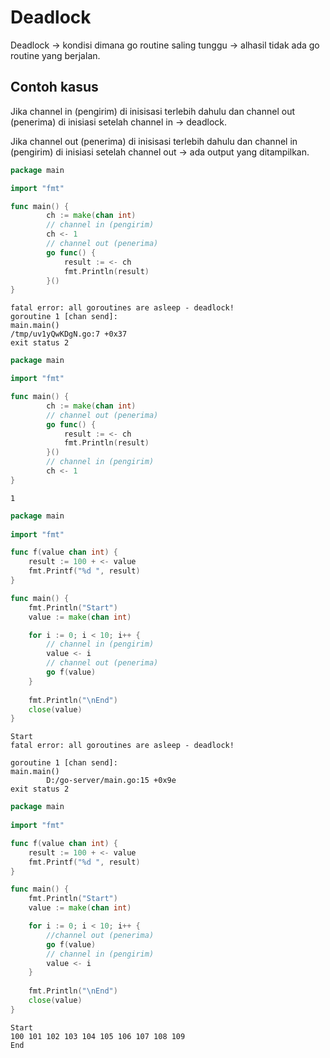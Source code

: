 # Deadlock

Deadlock -> kondisi dimana go routine saling tunggu -> alhasil tidak ada go routine yang berjalan.

## Contoh kasus

Jika channel in (pengirim) di inisisasi terlebih dahulu dan channel out (penerima) di inisiasi setelah channel in -> deadlock.

Jika channel out (penerima) di inisisasi terlebih dahulu dan channel in (pengirim) di inisiasi setelah channel out -> ada output yang ditampilkan.&#x20;

```go
package main

import "fmt"

func main() {
        ch := make(chan int)
        // channel in (pengirim)
        ch <- 1
        // channel out (penerima)
        go func() {
            result := <- ch
            fmt.Println(result)
        }()
}
```

```
fatal error: all goroutines are asleep - deadlock!
goroutine 1 [chan send]:
main.main()
/tmp/uv1yQwKDgN.go:7 +0x37
exit status 2
```

```go
package main

import "fmt"

func main() {
        ch := make(chan int)
        // channel out (penerima)
        go func() {
            result := <- ch
            fmt.Println(result)
        }()
        // channel in (pengirim)
        ch <- 1
}
```

```
1
```

```go
package main
  
import "fmt"

func f(value chan int) {
    result := 100 + <- value
    fmt.Printf("%d ", result)
}

func main() {
    fmt.Println("Start")
    value := make(chan int)

    for i := 0; i < 10; i++ {
        // channel in (pengirim)
        value <- i
        // channel out (penerima)
        go f(value)
    }
    
    fmt.Println("\nEnd")
    close(value)
}
```

```
Start
fatal error: all goroutines are asleep - deadlock!

goroutine 1 [chan send]:
main.main()
        D:/go-server/main.go:15 +0x9e
exit status 2
```

```go
package main
  
import "fmt"

func f(value chan int) {
    result := 100 + <- value
    fmt.Printf("%d ", result)
}

func main() {
    fmt.Println("Start")
    value := make(chan int)

    for i := 0; i < 10; i++ {
        //channel out (penerima)
        go f(value)
        // channel in (pengirim)
        value <- i
    }
    
    fmt.Println("\nEnd")
    close(value)
}
```

```
Start
100 101 102 103 104 105 106 107 108 109 
End
```
